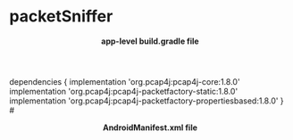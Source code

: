 # packetSniffer
<header>
  <p> <b>  app-level build.gradle file</b>
</p>
</header>
dependencies {
    implementation 'org.pcap4j:pcap4j-core:1.8.0'
    implementation 'org.pcap4j:pcap4j-packetfactory-static:1.8.0'
    implementation 'org.pcap4j:pcap4j-packetfactory-propertiesbased:1.8.0'
}
#
<header>
  <p>  <b>AndroidManifest.xml file</b></p> </header>

  <div>
<uses-permission android:name="android.permission.WRITE_EXTERNAL_STORAGE" />
</div>

